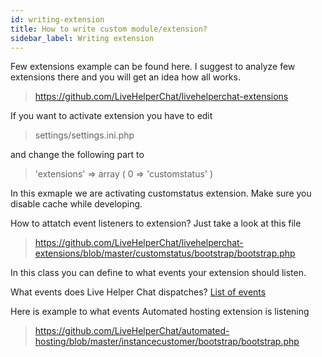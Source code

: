 ```yaml
---
id: writing-extension
title: How to write custom module/extension?
sidebar_label: Writing extension
---
```


Few extensions example can be found here. I suggest to analyze few extensions there and you will get an idea how all works.

 > https://github.com/LiveHelperChat/livehelperchat-extensions

If you want to activate extension you have to edit

 > settings/settings.ini.php

and change the following part to

 > 'extensions' => array ( 0 => 'customstatus' )

In this exmaple we are activating customstatus extension. Make sure you disable cache while developing.

How to attatch event listeners to extension?
Just take a look at this file

 > https://github.com/LiveHelperChat/livehelperchat-extensions/blob/master/customstatus/bootstrap/bootstrap.php

In this class you can define to what events your extension should listen.

What events does Live Helper Chat dispatches?
[List of events](hooks.md)

Here is example to what events Automated hosting extension is listening

 > https://github.com/LiveHelperChat/automated-hosting/blob/master/instancecustomer/bootstrap/bootstrap.php